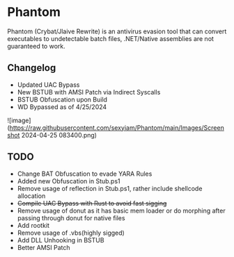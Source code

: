 # Phantom

Phantom (Crybat/Jlaive Rewrite) is an antivirus evasion tool that can convert executables to undetectable batch files, .NET/Native assemblies are not guaranteed to work.

## Changelog
- Updated UAC Bypass
- New BSTUB with AMSI Patch via Indirect Syscalls
- BSTUB Obfuscation upon Build
- WD Bypassed as of 4/25/2024

![image](https://raw.githubusercontent.com/sexyiam/Phantom/main/Images/Screenshot 2024-04-25 083400.png)

## TODO 
- Change BAT Obfuscation to evade YARA Rules
- Added new Obfuscation in Stub.ps1
- Remove usage of reflection in Stub.ps1, rather include shellcode allocation
- ~~Compile UAC Bypass with Rust to avoid fast sigging~~
- Remove usage of donut as it has basic mem loader or do morphing after passing through donut for native files
- Add rootkit
- Remove usage of .vbs(highly sigged)
- Add DLL Unhooking in BSTUB
- Better AMSI Patch
